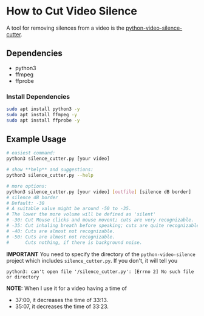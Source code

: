 # How to Cut Video Silence

A tool for removing silences from a video is the [python-video-silence-cutter](https://github.com/OsmanKAYI/python-video-silence-cutter).

## Dependencies

- python3
- ffmpeg
- ffprobe

### Install Dependencies

```BASH
sudo apt install python3 -y
sudo apt install ffmpeg -y
sudo apt install ffprobe -y
```

## Example Usage

```BASH
# easiest command:
python3 silence_cutter.py [your video]

# show **help** and suggestions:
python3 silence_cutter.py --help

# more options:
python3 silence_cutter.py [your video] [outfile] [silence dB border]
# silence dB border
# Default: -30
# A suitable value might be around -50 to -35.
# The lower the more volume will be defined as 'silent'
# -30: Cut Mouse clicks and mouse movent; cuts are very recognizable.
# -35: Cut inhaling breath before speaking; cuts are quite recognizable.
# -40: Cuts are almost not recognizable.
# -50: Cuts are almost not recognizable.
#      Cuts nothing, if there is background noise.
```

**IMPORTANT** You need to specify the directory of the `python-video-silence` project which includes `silence_cutter.py`. If you don't, it will tell you

```
python3: can't open file '/silence_cutter.py': [Errno 2] No such file or directory
```

**NOTE:** When I use it for a video having a time of

- 37:00, it decreases the time of 33:13.
- 35:07, it decreases the time of 33:23.
